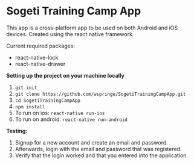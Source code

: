 # Sogeti Training Camp App
This app is a cross-platform app to be used on both Android and iOS devices. Created using the react native framework.  

Current required packages:
* react-native-lock
* react-native-drawer

**Setting up the project on your machine locally**
1. `git init`
2. `git clone https://github.com/wspringe/SogetiTrainingCampApp.git`
3. `cd SogetiTrainingCampApp`
4. `npm install`
5.  To run on ios: `react-native run-ios`
6.  To run on android: `react-native run-android`

**Testing:**
1. Signup for a new account and create an email and password.
2. Afterwards, login with the email and password that was registered.
3. Verify that the login worked and that you entered into the application.
